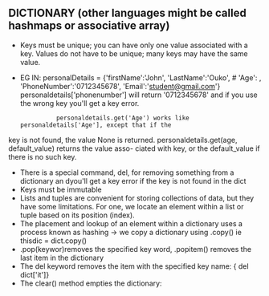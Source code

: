 ## DICTIONARY (other languages might be called hashmaps or associative array)
- Keys must be unique; you can have only one value associated
with a key. Values do not have to be unique; many keys may
have the same value.
- EG IN:
    personalDetails = {'firstName':'John',
                   'LastName':'Ouko',
                #    'Age': ,
                   'PhoneNumber':'0712345678',
                   'Email':'student@gmail.com'}
                personaldetails['phonenumber'] will return '0712345678' and if you use the wrong key you'll get a key error.

                personaldetails.get('Age') works like personaldetails['Age'], except that if the
key is not found, the value None is returned.
            personaldetails.get(age, default_value) returns the value asso-
ciated with key, or the default_value if there is no such key.
- There is a special command, del, for removing something from
a dictionary an dyou'll get a key error if the key is not found in the dict
- Keys must be immutable
- Lists and tuples are convenient for storing collections of data, but they have some limitations. For one, we
locate an element within a list or tuple based on its position (index).
- The placement and lookup of an element within a dictionary uses a process known
as hashing
-> we copy a dictionary using .copy() ie thisdic = dict.copy()
- .pop(keywor)removes the specified key word, .popitem() removes the last item in the dictionary
- The del keyword removes the item with the specified key name:
{ del dict['it']}
- The clear() method empties the dictionary: